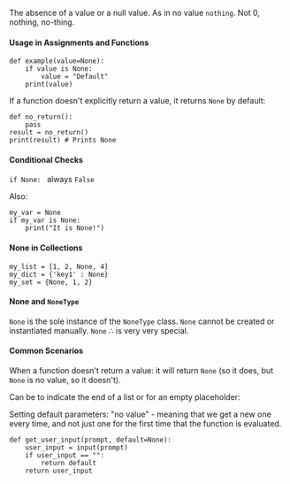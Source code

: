 The absence of a value or a null value. 
As in no value `nothing`. Not 0, nothing, no-thing. 

#### Usage in Assignments and Functions
```
def example(value=None): 
	if value is None: 
		value = "Default"
	print(value)
```

If a function doesn't explicitly return a value, it returns `None` by default: 
```
def no_return(): 
	pass
result = no_return()
print(result) # Prints None
```

#### Conditional Checks
`if None: ` always `False`

Also: 
```
my_var = None
if my_var is None: 
	print("It is None!")
```

#### None in Collections
```
my_list = [1, 2, None, 4]
my_dict = {'key1' : None}
my_set = {None, 1, 2}
```

#### None and `NoneType`
`None` is the sole instance of the `NoneType` class. 
`None` cannot be created or instantiated manually. 
`None` $\therefore$ is very very special. 

#### Common Scenarios
When a function doesn't return a value: it will return `None` (so it does, but `None` is no value, so it doesn't). 

Can be to indicate the end of a list or for an empty placeholder: 

Setting default parameters: "no value" - meaning that we get a new one every time, and not just one for the first time that the function is evaluated. 
```
def get_user_input(prompt, default=None): 
	user_input = input(prompt)
	if user_input == "": 
		return default
	return user_input

```